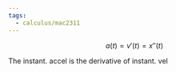 ```yaml
---
tags:
  - calculus/mac2311
---
```



$$a(t) = v'(t) = x''(t)$$


The instant. accel is the derivative of instant. vel

